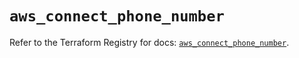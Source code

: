 # `aws_connect_phone_number`

Refer to the Terraform Registry for docs: [`aws_connect_phone_number`](https://registry.terraform.io/providers/hashicorp/aws/5.46.0/docs/resources/connect_phone_number).

